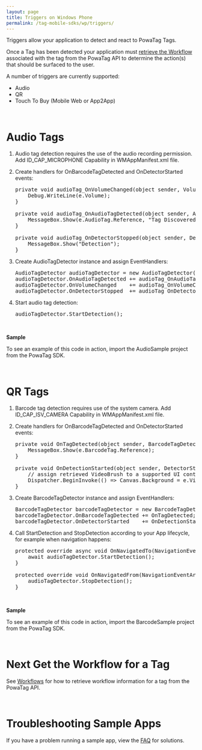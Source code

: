 ```yaml
---
layout: page
title: Triggers on Windows Phone
permalink: /tag-mobile-sdks/wp/triggers/
---
```


Triggers allow your application to detect and react to PowaTag Tags.

Once a Tag has been detected your application must [retrieve the Workflow]({{site.baseurl}}/tag-mobile-sdks/wp/workflows/) associated with the tag from the PowaTag API to determine the action(s) that should be surfaced to the user.

A number of triggers are currently supported:

* Audio
* QR
* Touch To Buy (Mobile Web or App2App)

<br />

# Audio Tags

1. Audio tag detection requires the use of the audio recording permission. Add ID_CAP_MICROPHONE Capability in WMAppManifest.xml file.
2. Create handlers for OnBarcodeTagDetected and OnDetectorStarted events:

    <pre>private void audioTag_OnVolumeChanged(object sender, VolumeChangedEventArgs e) {
       Debug.WriteLine(e.Volume);
   }

   private void audioTag_OnAudioTagDetected(object sender, AudioTagDetectedEventArgs e) {
       MessageBox.Show(e.AudioTag.Reference, "Tag Discovered");
   }

   private void audioTag_OnDetectorStopped(object sender, DetectorStoppedEventArgs e) {
       MessageBox.Show("Detection");
   }</pre>

3. Create AudioTagDetector instance and assign EventHandlers:

    <pre>AudioTagDetector audioTagDetector = new AudioTagDetector();
   audioTagDetector.OnAudioTagDetected += audioTag_OnAudioTagDetected;
   audioTagDetector.OnVolumeChanged    += audioTag_OnVolumeChanged;
   audioTagDetector.OnDetectorStopped  += audioTag_OnDetectorStopped;</pre>

4. Start audio tag detection:

    <pre>audioTagDetector.StartDetection();</pre>

<br />

**Sample**

To see an example of this code in action, import the AudioSample project from the PowaTag SDK.

<br />

# QR Tags

1. Barcode tag detection requires use of the system camera. Add ID_CAP_ISV_CAMERA Capability in WMAppManifest.xml file.

2. Create handlers for OnBarcodeTagDetected and OnDetectorStarted events:

    <pre>private void OnTagDetected(object sender, BarcodeTagDetectedEventArgs e) {
       MessageBox.Show(e.BarcodeTag.Reference);
   }

   private void OnDetectionStarted(object sender, DetectorStartedEventArgs e) {
       // assign retrieved VideoBrush to a supported UI control
       Dispatcher.BeginInvoke(() => Canvas.Background = e.VideoBrush);
   }</pre>

3. Create BarcodeTagDetector instance and assign EventHandlers:

    <pre>BarcodeTagDetector barcodeTagDetector = new BarcodeTagDetector();
   barcodeTagDetector.OnBarcodeTagDetected += OnTagDetected;
   barcodeTagDetector.OnDetectorStarted    += OnDetectionStarted;</pre>

4. Call StartDetection and StopDetection according to your App lifecycle, for example when navigation happens:

    <pre>protected override async void OnNavigatedTo(NavigationEventArgs e) {
       await audioTagDetector.StartDetection();
   }

   protected override void OnNavigatedFrom(NavigationEventArgs e) {
       audioTagDetector.StopDetection();
   }</pre>

<br />

**Sample**

To see an example of this code in action, import the BarcodeSample project from the PowaTag SDK.

<br />

# Next Get the Workflow for a Tag

See [Workflows]({{site.baseurl}}/tag-mobile-sdks/wp/workflows/) for how to retrieve workflow information for a tag from the PowaTag API.

<br />

# Troubleshooting Sample Apps

If you have a problem running a sample app, view the [FAQ]({{site.baseurl}}/tag-mobile-sdks/wp/faq/) for solutions.
